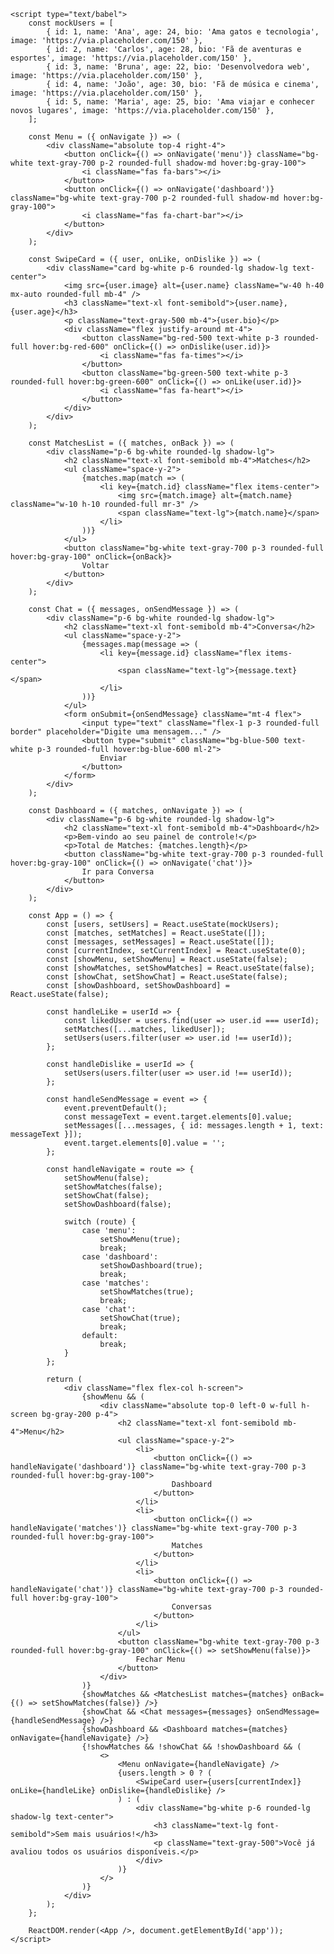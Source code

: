<!DOCTYPE html>
<html lang="pt-BR">
<head>
    <meta charset="UTF-8">
    <meta name="viewport" content="width=device-width, initial-scale=1.0">
    <title>Tinder Clone</title>
    <link href="https://cdnjs.cloudflare.com/ajax/libs/font-awesome/5.15.3/css/all.min.css" rel="stylesheet" />
    <script src="https://unpkg.com/react/umd/react.development.js"></script>
    <script src="https://unpkg.com/react-dom/umd/react-dom.development.js"></script>
    <script src="https://unpkg.com/@babel/standalone/babel.js"></script>
    <script src="https://cdn.tailwindcss.com"></script>
    <style>
        .card {
            transition: transform 0.3s, box-shadow 0.3s;
        }
        .card:hover {
            transform: scale(1.05);
            box-shadow: 0 10px 25px rgba(0, 0, 0, 0.1);
        }
        .fade-enter {
            opacity: 0;
            transform: translateY(10px);
        }
        .fade-enter-active {
            opacity: 1;
            transform: translateY(0);
            transition: opacity 300ms, transform 300ms;
        }
    </style>
</head>

<body class="bg-gradient-to-r from-teal-400 to-blue-500 min-h-screen flex items-center justify-center p-4">
    <div id="app" class="w-full max-w-lg"></div>

    <script type="text/babel">
        const mockUsers = [
            { id: 1, name: 'Ana', age: 24, bio: 'Ama gatos e tecnologia', image: 'https://via.placeholder.com/150' },
            { id: 2, name: 'Carlos', age: 28, bio: 'Fã de aventuras e esportes', image: 'https://via.placeholder.com/150' },
            { id: 3, name: 'Bruna', age: 22, bio: 'Desenvolvedora web', image: 'https://via.placeholder.com/150' },
            { id: 4, name: 'João', age: 30, bio: 'Fã de música e cinema', image: 'https://via.placeholder.com/150' },
            { id: 5, name: 'Maria', age: 25, bio: 'Ama viajar e conhecer novos lugares', image: 'https://via.placeholder.com/150' },
        ];

        const Menu = ({ onNavigate }) => (
            <div className="absolute top-4 right-4">
                <button onClick={() => onNavigate('menu')} className="bg-white text-gray-700 p-2 rounded-full shadow-md hover:bg-gray-100">
                    <i className="fas fa-bars"></i>
                </button>
                <button onClick={() => onNavigate('dashboard')} className="bg-white text-gray-700 p-2 rounded-full shadow-md hover:bg-gray-100">
                    <i className="fas fa-chart-bar"></i>
                </button>
            </div>
        );

        const SwipeCard = ({ user, onLike, onDislike }) => (
            <div className="card bg-white p-6 rounded-lg shadow-lg text-center">
                <img src={user.image} alt={user.name} className="w-40 h-40 mx-auto rounded-full mb-4" />
                <h3 className="text-xl font-semibold">{user.name}, {user.age}</h3>
                <p className="text-gray-500 mb-4">{user.bio}</p>
                <div className="flex justify-around mt-4">
                    <button className="bg-red-500 text-white p-3 rounded-full hover:bg-red-600" onClick={() => onDislike(user.id)}>
                        <i className="fas fa-times"></i>
                    </button>
                    <button className="bg-green-500 text-white p-3 rounded-full hover:bg-green-600" onClick={() => onLike(user.id)}>
                        <i className="fas fa-heart"></i>
                    </button>
                </div>
            </div>
        );

        const MatchesList = ({ matches, onBack }) => (
            <div className="p-6 bg-white rounded-lg shadow-lg">
                <h2 className="text-xl font-semibold mb-4">Matches</h2>
                <ul className="space-y-2">
                    {matches.map(match => (
                        <li key={match.id} className="flex items-center">
                            <img src={match.image} alt={match.name} className="w-10 h-10 rounded-full mr-3" />
                            <span className="text-lg">{match.name}</span>
                        </li>
                    ))}
                </ul>
                <button className="bg-white text-gray-700 p-3 rounded-full hover:bg-gray-100" onClick={onBack}>
                    Voltar
                </button>
            </div>
        );

        const Chat = ({ messages, onSendMessage }) => (
            <div className="p-6 bg-white rounded-lg shadow-lg">
                <h2 className="text-xl font-semibold mb-4">Conversa</h2>
                <ul className="space-y-2">
                    {messages.map(message => (
                        <li key={message.id} className="flex items-center">
                            <span className="text-lg">{message.text}</span>
                        </li>
                    ))}
                </ul>
                <form onSubmit={onSendMessage} className="mt-4 flex">
                    <input type="text" className="flex-1 p-3 rounded-full border" placeholder="Digite uma mensagem..." />
                    <button type="submit" className="bg-blue-500 text-white p-3 rounded-full hover:bg-blue-600 ml-2">
                        Enviar
                    </button>
                </form>
            </div>
        );

        const Dashboard = ({ matches, onNavigate }) => (
            <div className="p-6 bg-white rounded-lg shadow-lg">
                <h2 className="text-xl font-semibold mb-4">Dashboard</h2>
                <p>Bem-vindo ao seu painel de controle!</p>
                <p>Total de Matches: {matches.length}</p>
                <button className="bg-white text-gray-700 p-3 rounded-full hover:bg-gray-100" onClick={() => onNavigate('chat')}>
                    Ir para Conversa
                </button>
            </div>
        );

        const App = () => {
            const [users, setUsers] = React.useState(mockUsers);
            const [matches, setMatches] = React.useState([]);
            const [messages, setMessages] = React.useState([]);
            const [currentIndex, setCurrentIndex] = React.useState(0);
            const [showMenu, setShowMenu] = React.useState(false);
            const [showMatches, setShowMatches] = React.useState(false);
            const [showChat, setShowChat] = React.useState(false);
            const [showDashboard, setShowDashboard] = React.useState(false);

            const handleLike = userId => {
                const likedUser = users.find(user => user.id === userId);
                setMatches([...matches, likedUser]);
                setUsers(users.filter(user => user.id !== userId));
            };

            const handleDislike = userId => {
                setUsers(users.filter(user => user.id !== userId));
            };

            const handleSendMessage = event => {
                event.preventDefault();
                const messageText = event.target.elements[0].value;
                setMessages([...messages, { id: messages.length + 1, text: messageText }]);
                event.target.elements[0].value = '';
            };

            const handleNavigate = route => {
                setShowMenu(false);
                setShowMatches(false);
                setShowChat(false);
                setShowDashboard(false);

                switch (route) {
                    case 'menu':
                        setShowMenu(true);
                        break;
                    case 'dashboard':
                        setShowDashboard(true);
                        break;
                    case 'matches':
                        setShowMatches(true);
                        break;
                    case 'chat':
                        setShowChat(true);
                        break;
                    default:
                        break;
                }
            };

            return (
                <div className="flex flex-col h-screen">
                    {showMenu && (
                        <div className="absolute top-0 left-0 w-full h-screen bg-gray-200 p-4">
                            <h2 className="text-xl font-semibold mb-4">Menu</h2>
                            <ul className="space-y-2">
                                <li>
                                    <button onClick={() => handleNavigate('dashboard')} className="bg-white text-gray-700 p-3 rounded-full hover:bg-gray-100">
                                        Dashboard
                                    </button>
                                </li>
                                <li>
                                    <button onClick={() => handleNavigate('matches')} className="bg-white text-gray-700 p-3 rounded-full hover:bg-gray-100">
                                        Matches
                                    </button>
                                </li>
                                <li>
                                    <button onClick={() => handleNavigate('chat')} className="bg-white text-gray-700 p-3 rounded-full hover:bg-gray-100">
                                        Conversas
                                    </button>
                                </li>
                            </ul>
                            <button className="bg-white text-gray-700 p-3 rounded-full hover:bg-gray-100" onClick={() => setShowMenu(false)}>
                                Fechar Menu
                            </button>
                        </div>
                    )}
                    {showMatches && <MatchesList matches={matches} onBack={() => setShowMatches(false)} />}
                    {showChat && <Chat messages={messages} onSendMessage={handleSendMessage} />}
                    {showDashboard && <Dashboard matches={matches} onNavigate={handleNavigate} />}
                    {!showMatches && !showChat && !showDashboard && (
                        <>
                            <Menu onNavigate={handleNavigate} />
                            {users.length > 0 ? (
                                <SwipeCard user={users[currentIndex]} onLike={handleLike} onDislike={handleDislike} />
                            ) : (
                                <div className="bg-white p-6 rounded-lg shadow-lg text-center">
                                    <h3 className="text-lg font-semibold">Sem mais usuários!</h3>
                                    <p className="text-gray-500">Você já avaliou todos os usuários disponíveis.</p>
                                </div>
                            )}
                        </>
                    )}
                </div>
            );
        };

        ReactDOM.render(<App />, document.getElementById('app'));
    </script>
</body>
</html>
